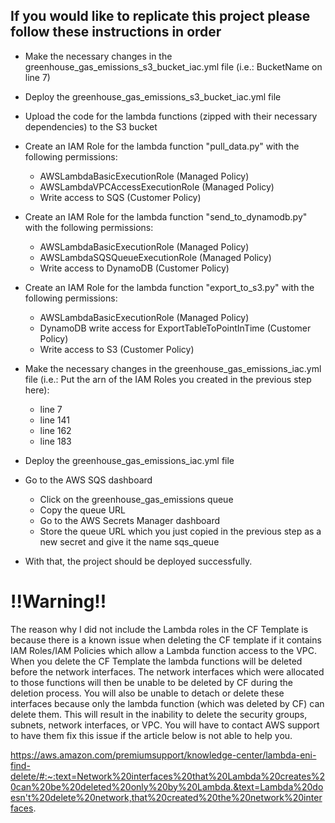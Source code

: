 ## If you would like to replicate this project please follow these instructions in order
- Make the necessary changes in the greenhouse_gas_emissions_s3_bucket_iac.yml file (i.e.: BucketName on line 7)
- Deploy the greenhouse_gas_emissions_s3_bucket_iac.yml file
- Upload the code for the lambda functions (zipped with their necessary dependencies) to the S3 bucket


- Create an IAM Role for the lambda function "pull_data.py" with the following permissions:
  
  - AWSLambdaBasicExecutionRole (Managed Policy)
  - AWSLambdaVPCAccessExecutionRole (Managed Policy)
  - Write access to SQS (Customer Policy)
  
- Create an IAM Role for the lambda function "send_to_dynamodb.py" with the following permissions:
  
  - AWSLambdaBasicExecutionRole (Managed Policy)
  - AWSLambdaSQSQueueExecutionRole (Managed Policy)
  - Write access to DynamoDB (Customer Policy)
  
- Create an IAM Role for the lambda function "export_to_s3.py" with the following permissions:
  
  - AWSLambdaBasicExecutionRole (Managed Policy)
  - DynamoDB write access for ExportTableToPointInTime (Customer Policy) 
  - Write access to S3 (Customer Policy)
  
- Make the necessary changes in the greenhouse_gas_emissions_iac.yml file (i.e.: Put the arn of the IAM Roles you created in the previous step here):
  - line 7
  - line 141
  - line 162
  - line 183
  
- Deploy the greenhouse_gas_emissions_iac.yml file

- Go to the AWS SQS dashboard
  - Click on the greenhouse_gas_emissions queue
  - Copy the queue URL
  - Go to the AWS Secrets Manager dashboard
  - Store the queue URL which you just copied in the previous step as a new secret and give it the name sqs_queue
  
- With that, the project should be deployed successfully.


# !!Warning!!

The reason why I did not include the Lambda roles in the CF Template is because there is a known issue when deleting the CF template if it contains IAM Roles/IAM Policies which allow a Lambda function access to the VPC. When you delete the CF Template the lambda functions will be deleted before the network interfaces. The network interfaces which were allocated to those functions will then be unable to be deleted by CF during the deletion process. You will also be unable to detach or delete these interfaces because only the lambda function (which was deleted by CF) can delete them. This will result in the inability to delete the security groups, subnets, network interfaces, or VPC. You will have to contact AWS support to have them fix this issue if the article below is not able to help you.


https://aws.amazon.com/premiumsupport/knowledge-center/lambda-eni-find-delete/#:~:text=Network%20interfaces%20that%20Lambda%20creates%20can%20be%20deleted%20only%20by%20Lambda.&text=Lambda%20doesn't%20delete%20network,that%20created%20the%20network%20interfaces.
